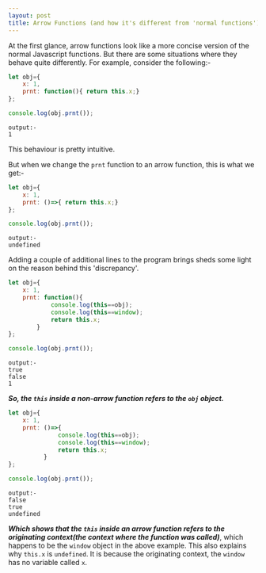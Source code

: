 ```yaml
---
layout: post
title: Arrow Functions (and how it's different from 'normal functions')
---
```


At the first glance, arrow functions look like a more concise version of the normal Javascript functions.
But there are some situations where they behave quite differently. For example, consider the following:-

```js
let obj={
	x: 1,
	prnt: function(){ return this.x;}
};

console.log(obj.prnt());

```

```
output:-
1
```
This behaviour is pretty intuitive.

But when we change the `prnt` function to an arrow function, this is what we get:-

```js
let obj={
	x: 1,
	prnt: ()=>{ return this.x;}
};

console.log(obj.prnt());
```

```
output:-
undefined
```
Adding a couple of additional lines to the program brings sheds some light on the reason behind this 'discrepancy'.

```js
let obj={
	x: 1,
	prnt: function(){ 
			console.log(this==obj);
			console.log(this==window);
			return this.x;
		}
};

console.log(obj.prnt());

```

```
output:-
true
false
1
```
***So, the `this` inside a non-arrow function refers to the `obj` object.***

```js
let obj={
	x: 1,
	prnt: ()=>{ 
              console.log(this==obj);
              console.log(this==window);
              return this.x;
          }
};

console.log(obj.prnt());
```

```
output:-
false
true
undefined
```

***Which shows that the `this` inside an arrow function refers to the originating context(the context where the function was called)***, which happens to be the `window` object in the above example. This also explains why `this.x` is `undefined`. It is because the originating context, the `window` has no variable called `x`.
